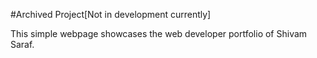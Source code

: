 #Archived  Project[Not in development currently]

This simple webpage showcases the web developer portfolio of Shivam Saraf.
